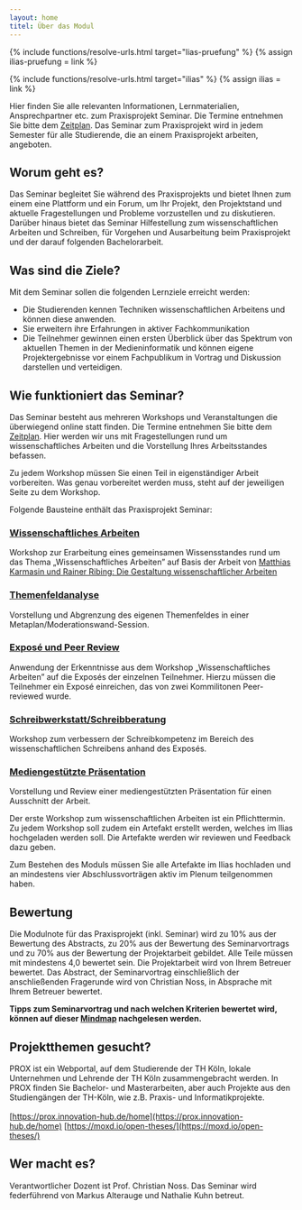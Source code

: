 ```yaml
---
layout: home
titel: Über das Modul
---
```


{% include functions/resolve-urls.html target="lias-pruefung" %}
{% assign ilias-pruefung = link %}

{% include functions/resolve-urls.html target="ilias" %}
{% assign ilias = link %}

Hier finden Sie alle relevanten Informationen, Lernmaterialien, Ansprechpartner etc. zum Praxisprojekt Seminar. Die Termine entnehmen Sie bitte dem [Zeitplan](timetable). Das Seminar zum Praxisprojekt wird in jedem Semester für alle Studierende, die an einem Praxisprojekt arbeiten, angeboten.

<!--Die **Einführungsveranstaltung** für das Wintersemester 2020/2021 findet am **04. August um 08:30 Uhr** statt. Im Anschluss, ab 10:00 Uhr, gibt es Praxisprojekt Abschlusspräsentationen.

Wir treffen uns in diesem [Zoom Raum](https://us02web.zoom.us/j/89896269940) (Zugangscode steht im Ilias).-->


<!-- Am **28.01.2020** findet in **Raum 3.216** die erste Veranstaltung statt, welche für das kommende Semester relevant ist.
An diesem Tag gibt es ab 13:00 Uhr eine Kontaktbörse für alle, die noch auf der Suche nach einem Thema für das Praxisprojekt sind. Weitere Infos gibt es auf der [Medieninfomatik Website](https://www.medieninformatik.th-koeln.de/events/2020-01-28-kontaktboerse/). -->

<!-- Im Anschluss, um **ca. 15:30 Uhr**, findet die **Einführungsveranstaltung für das Praxisprojektseminar** des nächsten Semesters statt. -->

## Worum geht es?

Das Seminar begleitet Sie während des Praxisprojekts und bietet Ihnen zum einem eine Plattform und ein Forum, um Ihr Projekt, den Projektstand und aktuelle Fragestellungen und Probleme vorzustellen und zu diskutieren. Darüber hinaus bietet das Seminar Hilfestellung zum wissenschaftlichen Arbeiten und Schreiben, für Vorgehen und Ausarbeitung beim Praxisprojekt und der darauf folgenden Bachelorarbeit.

## Was sind die Ziele?

Mit dem Seminar sollen die folgenden Lernziele erreicht werden:

- Die Studierenden kennen Techniken wissenschaftlichen Arbeitens und können diese anwenden.
- Sie erweitern ihre Erfahrungen in aktiver Fachkommunikation
- Die Teilnehmer gewinnen einen ersten Überblick über das Spektrum von aktuellen Themen in der Medieninformatik und können eigene Projektergebnisse vor einem Fachpublikum in Vortrag und Diskussion darstellen und verteidigen.

## Wie funktioniert das Seminar?

Das Seminar besteht aus mehreren Workshops und Veranstaltungen die überwiegend online statt finden. Die Termine entnehmen Sie bitte dem [Zeitplan](timetable). Hier werden wir uns mit Fragestellungen rund um wissenschaftliches Arbeiten und die Vorstellung Ihres Arbeitsstandes befassen. 

Zu jedem Workshop müssen Sie einen Teil in eigenständiger Arbeit vorbereiten. Was genau vorbereitet werden muss, steht auf der jeweiligen Seite zu dem Workshop.


Folgende Bausteine enthält das Praxisprojekt Seminar:

### [Wissenschaftliches Arbeiten](lehrveranstaltungen/020-wissenschaftliches-arbeiten/)
Workshop zur Erarbeitung eines gemeinsamen Wissensstandes rund um das Thema „Wissenschaftliches Arbeiten” auf Basis der Arbeit von [Matthias Karmasin und Rainer Ribing: Die Gestaltung wissenschaftlicher Arbeiten](http://www.digibib.net/permalink/832/FHBK-x/HBZ:HT020256732)

### [Themenfeldanalyse](lehrveranstaltungen/030-themenfeldanalyse/)
Vorstellung und Abgrenzung des eigenen Themenfeldes in einer Metaplan/Moderationswand-Session. 

### [Exposé und Peer Review](lehrveranstaltungen/050-peer-reviewed-expose/)
Anwendung der Erkenntnisse aus dem Workshop „Wissenschaftliches Arbeiten” auf die Exposés der einzelnen Teilnehmer. Hierzu müssen die Teilnehmer ein Exposé einreichen, das von zwei Kommilitonen Peer-reviewed wurde. 

### [Schreibwerkstatt/Schreibberatung](lehrveranstaltungen/040-schreibwerkstatt/)
Workshop zum verbessern der Schreibkompetenz im Bereich des wissenschaftlichen Schreibens anhand des Exposés.

### [Mediengestützte Präsentation](lehrveranstaltungen/070-mediengestuetzte-prasentation/)
Vorstellung und Review einer mediengestützten Präsentation für einen Ausschnitt der Arbeit. 

<!--
### [Postersession/ Live-Session](lehrveranstaltungen/070-live-session-postersession/) (Findet dieses Semester nicht statt)
Session in der ein wesentlicher Aspekt der Arbeit mit möglichst tiefer Durchdringung vorgestellt wird.-->

Der erste Workshop zum wissenschaftlichen Arbeiten ist ein Pflichttermin. Zu jedem Workshop soll zudem ein Artefakt erstellt werden, welches im Ilias hochgeladen werden soll. Die Artefakte werden wir reviewen und Feedback dazu geben.  

Zum Bestehen des Moduls müssen Sie alle Artefakte im Ilias hochladen und an mindestens vier Abschlussvorträgen aktiv im Plenum teilgenommen haben.

## Bewertung
Die Modulnote für das Praxisprojekt (inkl. Seminar) wird zu 10% aus der Bewertung des Abstracts, zu 20% aus der Bewertung des Seminarvortrags und zu 70% aus der Bewertung der Projektarbeit gebildet. Alle Teile müssen mit mindestens 4,0 bewertet sein. Die Projektarbeit wird von Ihrem Betreuer bewertet. Das Abstract, der Seminarvortrag einschließlich der anschließenden Fragerunde wird von Christian Noss, in Absprache mit Ihrem Betreuer bewertet.

**Tipps zum Seminarvortrag und nach welchen Kriterien bewertet wird, können auf dieser [Mindmap](https://www.mindmeister.com/de/687253542?t=KF0iiQdLn3) nachgelesen werden.**

## Projektthemen gesucht?
PROX ist ein Webportal, auf dem Studierende der TH Köln, lokale Unternehmen und Lehrende der TH Köln zusammengebracht werden. In PROX finden Sie Bachelor- und Masterarbeiten, aber auch Projekte aus den Studiengängen der TH-Köln, wie z.B. Praxis- und Informatikprojekte.
<br><br>
[https://prox.innovation-hub.de/home](https://prox.innovation-hub.de/home)
[https://moxd.io/open-theses/](https://moxd.io/open-theses/)

<!-- ## Übergangsreglung
Mit dem Sommersemester 2019 wurden ein paar neue Spielregeln eingeführt, es gibt aber Teilnehmer, die schon im letzten Semester das Seminar besucht haben. Hier gibt es einige Übergangsreglungen. Schauen Sie dazu bitte in des FAQs nach, verwenden das Forum im {{ilias}} oder sprechen Sie uns dazu im Seminar. Bitte schreiben Sie **keine** E-Mails. -->

## Wer macht es?

Verantwortlicher Dozent ist Prof. Christian Noss. Das Seminar wird federführend von Markus Alterauge und Nathalie Kuhn betreut.
